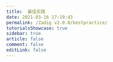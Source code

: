 ```yaml
---
title:  最佳实践
date: 2021-03-16 17:19:43
permalink: /Zadig v2.0.0/bestpractice/
tutorialsShowcase: true
sidebar: true
article: false 
comment: false
editLink: false
---
```


